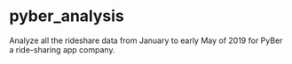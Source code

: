 # pyber_analysis
Analyze all the rideshare data from January to early May of 2019 for PyBer a ride-sharing app company.
